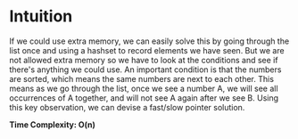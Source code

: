 # Intuition

If we could use extra memory, we can easily solve this by going through the list once and using a hashset to record elements we have seen. But we are not allowed extra memory so we have to look at the conditions and see if there's anything we could use. An important condition is that the numbers are sorted, which means the same numbers are next to each other. This means as we go through the list, once we see a number A, we will see all occurrences of A together, and will not see A again after we see B. Using this key observation, we can devise a fast/slow pointer solution.

**Time Complexity: O(n)**
